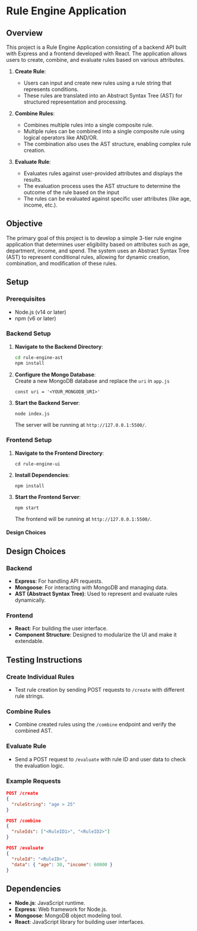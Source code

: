 # Rule Engine Application

## Overview

This project is a Rule Engine Application consisting of a backend API built with Express and a frontend developed with React. The application allows users to create, combine, and evaluate rules based on various attributes.

1. **Create Rule**:
    - Users can input and create new rules using a rule string that represents conditions.
    - These rules are translated into an Abstract Syntax Tree (AST) for structured representation and processing.
2. **Combine Rules**:
    - Combines multiple rules into a single composite rule.
    - Multiple rules can be combined into a single composite rule using logical operators like AND/OR.
    - The combination also uses the AST structure, enabling complex rule creation.

3. **Evaluate Rule**:
    - Evaluates rules against user-provided attributes and displays the results.
    - The evaluation process uses the AST structure to determine the outcome of the rule based on the input
    - The rules can be evaluated against specific user attributes (like age, income, etc.).

## Objective

The primary goal of this project is to develop a simple 3-tier rule engine application that determines user eligibility based on attributes such as age, department, income, and spend. The system uses an Abstract Syntax Tree (AST) to represent conditional rules, allowing for dynamic creation, combination, and modification of these rules.

## Setup

### Prerequisites

- Node.js (v14 or later)
- npm (v6 or later)

### Backend Setup

1. **Navigate to the Backend Directory**:

   ```bash
   cd rule-engine-ast
   npm install
   ```

2. **Configure the Mongo Database**:\
  Create a new MongoDB database and replace the `uri` in `app.js`

    ```
    const uri = '<YOUR_MONGODB_URI>'
    ```

3. **Start the Backend Server**:

   ```
   node index.js
   ```

   The server will be running at `http://127.0.0.1:5500/`.

### Frontend Setup

1. **Navigate to the Frontend Directory**:

    ```
    cd rule-engine-ui
    ```

2. **Install Dependencies**:

    ```
    npm install
    ```

3. **Start the Frontend Server**:

    ```
    npm start
    ```

    The frontend will be running at `http://127.0.0.1:5500/`.

#### **Design Choices**

## Design Choices

### Backend

- **Express**: For handling API requests.
- **Mongoose**: For interacting with MongoDB and managing data.
- **AST (Abstract Syntax Tree)**: Used to represent and evaluate rules dynamically.

### Frontend

- **React**: For building the user interface.
- **Component Structure**: Designed to modularize the UI and make it extendable.

## Testing Instructions

### Create Individual Rules

- Test rule creation by sending POST requests to `/create` with different rule strings.

### Combine Rules

- Combine created rules using the `/combine` endpoint and verify the combined AST.

### Evaluate Rule

- Send a POST request to `/evaluate` with rule ID and user data to check the evaluation logic.

### Example Requests

```json
POST /create
{
  "ruleString": "age > 25"
}

POST /combine
{
  "ruleIds": ["<RuleID1>", "<RuleID2>"]
}

POST /evaluate
{
  "ruleId": "<RuleID>",
  "data": { "age": 30, "income": 60000 }
}
```


## Dependencies

- **Node.js**: JavaScript runtime.
- **Express**: Web framework for Node.js.
- **Mongoose**: MongoDB object modeling tool.
- **React**: JavaScript library for building user interfaces.
